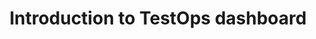 ---
title: "Introduction to TestOps dashboard"
sidebar: katalon_studio_docs_sidebar
permalink: katalon-analytics/docs/dashboard-overview.html 
description: 
---